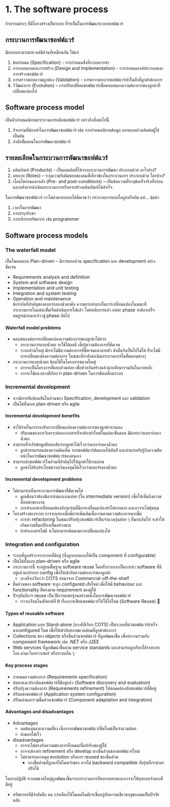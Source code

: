 # 1. The software process
กิจกรรมต่างๆ ที่มีโครงสร้างเป็นระบบ ที่จำเป็นในการพัฒนาระบบซอฟต์แวร์
## กระบวนการพัฒนาซอฟต์แวร์ 
มีเยอะแยะมากมาย แต่มีส่วนที่เหมือนกัน ได้แก่
1. ข้อกำหนด (Specification) - การกำหนดสิ่งที่ระบบควรทำ
1. การออกแบบและการสร้าง (Design and Implementation) - การกำหนดองค์ประกอบและการสร้างซอฟต์แวร์
1. การตรวจสอบความถูกต้อง (Validation) - การตรวจสอบว่าซอฟต์แวร์ทำในสิ่งที่ลูกค้าต้องการ
1. วิวัฒนาการ (Evolution) – การปรับเปลี่ยนซอฟต์แวร์เพื่อตอบสนองความต้องการของลูกค้าที่เปลี่ยนแปลงไป

## Software process model 
เป็นตัวกำหนดนิยามกระบวนการผลิตซอฟต์แวร์ กล่าวถึงสิ่งต่อไปนี้
1. กิจกรรมที่ต้องทำในการพัฒนาซอฟต์แวร์ เช่น การกำหนดนิยามข้อมูล ออกแบบส่วนติดต่อผู้ใช้ เป็นต้น
1. ลำดับขั้นตอนในการพัฒนาซอฟต์แวร์

## รายละเอียดในกระบวนการพัฒนาซอฟต์แวร์
1. ผลิตภัณฑ์ (Products) - เป็นผลผลิตที่ได้จากกระบวนการพัฒนา ประกอบด้วย อะไรบ้าง? 
1. บทบาท (Roles) – ระบุความรับผิดชอบของคนที่เกี่ยวข้องในกระบวนการ ประกอบด้วย ใครบ้าง?
1. เงื่อนไขก่อนและหลัง (Pre- and post-conditions) – เป็นข้อความที่ระบุข้อเท็จจริงทั้งก่อนและหลังการดำเนินกระบวนการหรือการสร้างผลิตภัณฑ์ได้สำเร็จ

ในการพัฒนาซอฟต์แวร์ เราไม่สามารถบอกได้ชัดเจนว่า กระบวนการแบบใดถูกหรือผิด แต่...
คุ้มค่า
1. เวลาในการพัฒนา
1. การบำรุงรักษา
1. การบริการทรัพยากร เช่น programmer

## Software process models
### The waterfall model  
  เป็นโมเดลแบบ Plan-driven – มีการแยกส่วน specification และ development อย่างชัดเจน
  * Requirements analysis and definition
  * System and software design
  * Implementation and unit testing
  * Integration and system testing
  * Operation and maintenance  
ข้อจำกัดที่สำคัญของแบบจำลองน้ำตกคือ ความยากลำบากในการเปลี่ยนแปลงในขณะที่กระบวนการในแต่ละขั้นเริ่มดำเนินการไปแล้ว โดยหลักการแล้ว แต่ละ phase จะต้องเสร็จสมบูรณ์ก่อนจะก้าวสู่ phase ถัดไป
#### Waterfall model problems
  * ตอบสนองต่อการเปลี่ยนแปลงความต้องการของลูกค้าได้ยาก  
    - กระบวนการแบบน้ำตก จะใช้ได้ผลดี เมื่อรู้ความต้องการที่ชัดเจน  
    - ระบบส่วนใหญ่ มักจะไม่มีความต้องการที่ชัดเจนและตายตัว ดังนั้นจึงเป็นไปไม่ได้ ที่จะไม่มีการเปลี่ยนแปลงความต้องการ ในขณะที่กำลังดำเนินกระบวนการในขั้นตอนต่างๆ
 * กระบวนการแบบน้ำตก นิยมใช้ในโครงการขนาดใหญ่  
   - อาจจะเป็นโครงการที่แยกส่วนย่อย เพื่อช่วยกันสร้างแล้วนำกลับมารวมกันในภายหลัง  
   - อาจจะใช้แนวทางที่เรียกว่า plan-driven ในการขับเคลื่อนระบบ

### Incremental development
  * อาจมีการทับซ้อนกันในส่วนของ Specification, development และ validation 
  * เป็นได้ทั้งแบบ plan-driven หรือ agile
#### Incremental development benefits
  * ค่าใช้จ่ายในการรองรับการเปลี่ยนแปลงความต้องการของลูกค้าจะลดลง
    - ปริมาณของการวิเคราะห์และเอกสารที่จะต้องทำใหม่ในแต่ละขั้นตอน มีน้อยกว่าแบบจำลองน้ำตก
  * สามารถที่จะรับข้อมูลป้อนกลับจากลูกค้าได้เร็วกว่าแบบจำลองน้ำตก
    - ลูกค้าสามารถแสดงความคิดเห็น จากซอฟต์แวร์ต้นแบบได้ทันที และสามารถรับรู้ถึงความคืบหน้าในการพัฒนาซอฟต์แวร์ของตนเอง
  * สามารถส่งซอฟต์แวร์ในส่วนที่สำคัญไปให้ลูกค้าใช้งานก่อน
    - ลูกค้าได้รับประโยชน์จากเงินลงทุนได้เร็วกว่าแบบจำลองน้ำตก
#### Incremental development problems
  * ไม่สามารถเห็นกระบวนการพัฒนาที่ชัดเจนได้
    - ดูเหมือนว่าต้องมีการส่งมอบงานบ่อย (ใน intermediate version) เพื่อให้เห็นถึงความคืบหน้าของงาน
    - การทำเอกสารที่สอดคล้องกับทุกรุ่นที่มีการเปลี่ยนแปลงทำได้ยากมาก และอาจจะไม่คุ้มทุน
  * โครงสร้างของระบบ อาจจะแย่ลงเมื่อมีการเพิ่มเติมเนื้องานตามความต้องการมากขึ้น
    - การทำ refactoring ในขณะปรับปรุงซอฟต์แวร์เป็นจำนวนรุ่นย่อย ๆ ที่มากเกินไป จะทำให้เกิดความสิ้นเปลืองเป็นอย่างมาก
    - ถ้าทำเอกสารไม่ดี จะไม่สามารถติดตามการเปลี่ยนแปลงได้

### Integration and configuration
  * ระบบที่ถูกสร้างจากระบบที่มีอยู่ (ซึ่งถูกออกแบบให้เป็น component ที่ configurable)
  * เป็นได้ทั้งแบบ plan-driven หรือ agile
  * กระบวนการนี้ จะอยู่บนพื้นฐาน software reuse โดยทั้งระบบจะเป็นการนำ software ที่มีอยู่แล้วมาทำการ config เพื่อให้เข้ากับความต้องการของลูกค้า
    - บางที่จะเรียกว่า COTS ย่อมาจาก Commercial-off-the-shelf
  * ชิ้นส่วนของ software จะถูก configured เสียใหม่ เพื่อให้มี behaviour และ functionality ที่ตรงตาม requirement ของผู้ใช้
  * ปัจจุบันถือว่า reuse เป็นวิธีการมาตรฐานอย่างหนึ่งในการพัฒนาซอฟต์แวร์
    - เราจะเรียนในสัปดาห์ที่ 9 เรื่องการเขียนซอฟต์แวร์ให้ใช้ได้ใหม่ (Software Reuse) 
#### Types of reusable software
  * Application  แบบ Stand-alone  (บางทีก็เรียก COTS) เป็นระบบที่นำซอฟต์แวร์สำเร็จ มาconfigured ใหม่ เพื่อให้เข้ากับสภาพแวดล้อมที่ลูกค้าต้องการ
  * Collections ของ objects หรือชิ้นส่วนซอฟต์แวร์ ที่ถูกพัฒนาขึ้น เพื่อทำงานร่วมกับ  component framework เช่น .NET หรือ J2EE
  * Web services ที่ถูกพัฒนาขึ้นตาม service standards และสามารถถูกเรียกใช้จากระยะไกล ผ่านเว็บบราวเซอร์ หรือระบบอื่น ๆ
#### Key process stages
  * กำหนดความต้องการ (Requirements specification)
  * ค้นหาและประเมินซอฟต์แวร์ที่มีอยู่แล้ว (Software discovery and evaluation)
  * ปรับปรุงความต้องการ (Requirements refinement) ให้สอดคล้องกับซอฟต์แวร์ที่มีอยู่
  * ปรับแต่งซอฟต์แวร์ (Application system configuration)
  * ปรับแต่งและรวมชิ้นส่วนซอฟต์แวร์ (Component adaptation and integration)
#### Advantages and disadvantages
  * Advantages
    - ลดต้นทุนและความเสี่ยง เนื่องจากพัฒนาซอฟต์แวร์ขึ้นใหม่เป็นจำนวนน้อย
    - ส่งมอบได้เร็ว
  * disadvantages
    - อาจจะไม่ตรงกับความต้องการทั้งหมด/ที่แท้จริงของผู้ใช้
    - อาจจะต้องทำ refinement หรือ develop บางชิ้นส่วนของซอฟต์แวร์ใหม่
    - ไม่สามารถควบคุม evolution หรือการ reused ของชิ้นส่วน
       -   บางชิ้นส่วนที่ถูกแก้ไขโดยเจ้าของ อาจไม่ backward compatible กับรุ่นที่เรานำมาปรับใช้ 



ในทางปฏิบัติ ระบบขนาดใหญ่ถูกพัฒนาขึ้นจากกระบวนการที่หลากหลายและอาจจะใช้ทุกแบบจำลองที่มีอยู่
  * ทรัพยากรที่มีจำกัดคือ คน การเลือกใช้โมเดลใดมักจะขึ้นอยู่กับความเชี่ยวชาญของคนเป็นปัจจัยหลัก 



